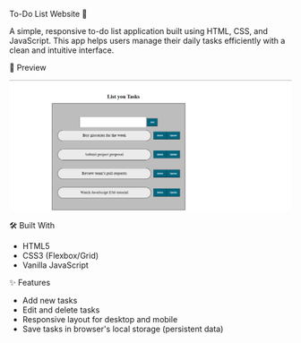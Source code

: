 To-Do List Website 📝

A simple, responsive to-do list application built using HTML, CSS, and JavaScript. This app helps users manage their daily tasks efficiently with a clean and intuitive interface.

📸 Preview

![Screenshot of the To-Do List Website](screenshot.png)

🛠️ Built With

- HTML5
- CSS3 (Flexbox/Grid)
- Vanilla JavaScript

 ✨ Features

- Add new tasks
- Edit and delete tasks
- Responsive layout for desktop and mobile
- Save tasks in browser's local storage (persistent data)




